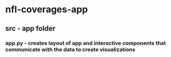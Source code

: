 # nfl-coverages-app

## src - app folder 

### app.py - creates layout of app and interactive components that communicate with the data to create visualizations
